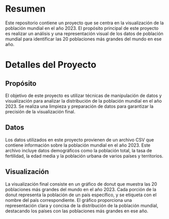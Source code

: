 # Resumen

Este repositorio contiene un proyecto que se centra en la visualización de la población mundial en el año 2023. El propósito principal de este proyecto es realizar un análisis y una representación visual de los datos de población mundial para identificar las 20 poblaciones más grandes del mundo en ese año.

# Detalles del Proyecto

## Propósito

El objetivo de este proyecto es utilizar técnicas de manipulación de datos y visualización para analizar la distribución de la población mundial en el año 2023. Se realiza una limpieza y preparación de datos para garantizar la precisión de la visualización final.

## Datos

Los datos utilizados en este proyecto provienen de un archivo CSV que contiene información sobre la población mundial en el año 2023. Este archivo incluye datos demográficos como la población total, la tasa de fertilidad, la edad media y la población urbana de varios países y territorios.

## Visualización

La visualización final consiste en un gráfico de donut que muestra las 20 poblaciones más grandes del mundo en el año 2023. Cada porción de la donut representa la población de un país específico, y se etiqueta con el nombre del país correspondiente. El gráfico proporciona una representación clara y concisa de la distribución de la población mundial, destacando los países con las poblaciones más grandes en ese año.

